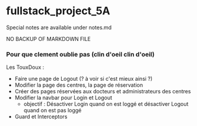 # fullstack_project_5A


Special notes are available under notes.md 

NO BACKUP OF MARKDOWN FILE



### Pour que clement oublie pas (clin d'oeil clin d'oeil)

Les TouxDoux :
+ Faire une page de Logout (? à voir si c'est mieux ainsi ?)
+ Modifier la page des centres, la page de réservation
+ Créer des pages réservées aux docteurs et administrateurs des centres
+ Modifier la navbar pour Login et Logout 
    - objectif : Désactiver Login quand on est loggé et désactiver Logout quand on est pas loggé
+ Guard et Interceptors